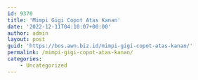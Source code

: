 ```yaml
---
id: 9370
title: 'Mimpi Gigi Copot Atas Kanan'
date: '2022-12-11T04:10:07+00:00'
author: admin
layout: post
guid: 'https://bos.awn.biz.id/mimpi-gigi-copot-atas-kanan/'
permalink: /mimpi-gigi-copot-atas-kanan/
categories:
    - Uncategorized
---
```



